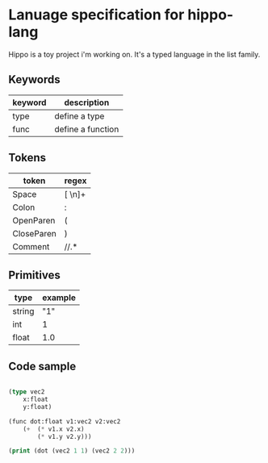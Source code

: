Lanuage specification for hippo-lang
====================================
Hippo is a toy project i'm working on. It's a typed language in the list family.

Keywords
--------
| keyword       | description                      |
| ------------- | -------------------------------- |
| type      	  | define a type                    |
| func      	  | define a function                |

Tokens
------
| token         | regex     		       		        |
| ------------- | -------------------------------- |
| Space    		 | [ \n]+                           |
| Colon    		 | :                                |
| OpenParen     | (                                |
| CloseParen    | )                                |
| Comment       | //.*                             |

Primitives
----------
| type       	 | example		       		 	        |
| ------------- | -------------------------------- |
| string      	| "1"            		         		 |
| int      	   | 1 							                 |
| float       	| 1.0 						                 |

Code sample
-----------
```lisp

(type vec2
	x:float
	y:float)

(func dot:float v1:vec2 v2:vec2
	(+ 	(* v1.x v2.x)
		(* v1.y v2.y)))

(print (dot (vec2 1 1) (vec2 2 2)))

```
